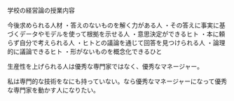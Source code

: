 
学校の経営論の授業内容

今後求められる人材
・答えのないものを解く力がある人
・その答えに事実に基づくデータやモデルを使って根拠を示せる人
・意思決定ができるヒト
・本に頼らず自分で考えられる人
・ヒトとの議論を通じて回答を見つけられる人
・論理的に議論できるヒト
・形がないものを概念化できるひと

生産性を上げられる人は優秀な専門家ではなく、優秀なマネージャー。

私は専門的な技術をなにも持っていない。なら優秀なマネージャーになって優秀な専門家を動かす人になりたい。

